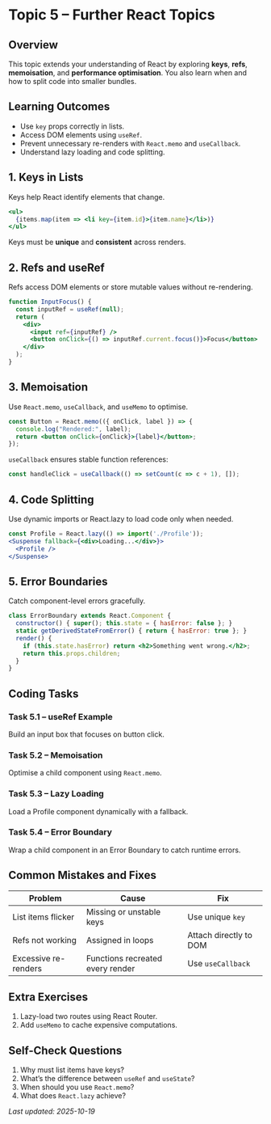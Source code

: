 # Topic 5 – Further React Topics

## Overview
This topic extends your understanding of React by exploring **keys**, **refs**, **memoisation**, and **performance optimisation**. You also learn when and how to split code into smaller bundles.

## Learning Outcomes
- Use `key` props correctly in lists.
- Access DOM elements using `useRef`.
- Prevent unnecessary re-renders with `React.memo` and `useCallback`.
- Understand lazy loading and code splitting.

## 1. Keys in Lists
Keys help React identify elements that change.

```jsx
<ul>
  {items.map(item => <li key={item.id}>{item.name}</li>)}
</ul>
```
Keys must be **unique** and **consistent** across renders.

## 2. Refs and useRef
Refs access DOM elements or store mutable values without re-rendering.

```jsx
function InputFocus() {
  const inputRef = useRef(null);
  return (
    <div>
      <input ref={inputRef} />
      <button onClick={() => inputRef.current.focus()}>Focus</button>
    </div>
  );
}
```

## 3. Memoisation
Use `React.memo`, `useCallback`, and `useMemo` to optimise.

```jsx
const Button = React.memo(({ onClick, label }) => {
  console.log("Rendered:", label);
  return <button onClick={onClick}>{label}</button>;
});
```

`useCallback` ensures stable function references:
```jsx
const handleClick = useCallback(() => setCount(c => c + 1), []);
```

## 4. Code Splitting
Use dynamic imports or React.lazy to load code only when needed.

```jsx
const Profile = React.lazy(() => import('./Profile'));
<Suspense fallback={<div>Loading...</div>}>
  <Profile />
</Suspense>
```

## 5. Error Boundaries
Catch component-level errors gracefully.

```jsx
class ErrorBoundary extends React.Component {
  constructor() { super(); this.state = { hasError: false }; }
  static getDerivedStateFromError() { return { hasError: true }; }
  render() {
    if (this.state.hasError) return <h2>Something went wrong.</h2>;
    return this.props.children;
  }
}
```

## Coding Tasks

### Task 5.1 – useRef Example
Build an input box that focuses on button click.

### Task 5.2 – Memoisation
Optimise a child component using `React.memo`.

### Task 5.3 – Lazy Loading
Load a Profile component dynamically with a fallback.

### Task 5.4 – Error Boundary
Wrap a child component in an Error Boundary to catch runtime errors.

## Common Mistakes and Fixes
| Problem | Cause | Fix |
|----------|--------|-----|
| List items flicker | Missing or unstable keys | Use unique `key` |
| Refs not working | Assigned in loops | Attach directly to DOM |
| Excessive re-renders | Functions recreated every render | Use `useCallback` |

## Extra Exercises
1. Lazy-load two routes using React Router.
2. Add `useMemo` to cache expensive computations.

## Self-Check Questions
1. Why must list items have keys?
2. What’s the difference between `useRef` and `useState`?
3. When should you use `React.memo`?
4. What does `React.lazy` achieve?

_Last updated: 2025-10-19_
